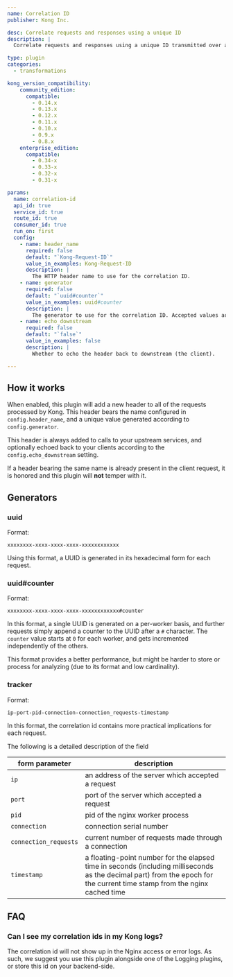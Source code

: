 ```yaml
---
name: Correlation ID
publisher: Kong Inc.

desc: Correlate requests and responses using a unique ID
description: |
  Correlate requests and responses using a unique ID transmitted over an HTTP header.

type: plugin
categories:
  - transformations

kong_version_compatibility:
    community_edition:
      compatible:
        - 0.14.x
        - 0.13.x
        - 0.12.x
        - 0.11.x
        - 0.10.x
        - 0.9.x
        - 0.8.x
    enterprise_edition:
      compatible:
        - 0.34-x
        - 0.33-x
        - 0.32-x
        - 0.31-x

params:
  name: correlation-id
  api_id: true
  service_id: true
  route_id: true
  consumer_id: true
  run_on: first
  config:
    - name: header_name
      required: false
      default: "`Kong-Request-ID`"
      value_in_examples: Kong-Request-ID
      description: |
        The HTTP header name to use for the correlation ID.
    - name: generator
      required: false
      default: "`uuid#counter`"
      value_in_examples: uuid#counter
      description: |
        The generator to use for the correlation ID. Accepted values are `uuid`, `uuid#counter` and `tracker` See [Generators](#generators).
    - name: echo_downstream
      required: false
      default: "`false`"
      value_in_examples: false
      description: |
        Whether to echo the header back to downstream (the client).

---
```


## How it works

When enabled, this plugin will add a new header to all of the requests processed by Kong. This header bears the name configured in `config.header_name`, and a unique value generated according to `config.generator`.

This header is always added to calls to your upstream services, and optionally echoed back to your clients according to the `config.echo_downstream` setting.

If a header bearing the same name is already present in the client request, it is honored and this plugin will **not** temper with it.

## Generators

### uuid

Format:
```
xxxxxxxx-xxxx-xxxx-xxxx-xxxxxxxxxxxx
```

Using this format, a UUID is generated in its hexadecimal form for each request.

### uuid#counter

Format:
```
xxxxxxxx-xxxx-xxxx-xxxx-xxxxxxxxxxxx#counter
```

In this format, a single UUID is generated on a per-worker basis, and further requests simply append a counter to the UUID after a `#` character. The `counter` value starts at `0` for each worker, and gets incremented independently of the others.

This format provides a better performance, but might be harder to store or process for analyzing (due to its format and low cardinality).

### tracker

Format:
```
ip-port-pid-connection-connection_requests-timestamp
```

In this format, the correlation id contains more practical implications for each request.

The following is a detailed description of the field

form parameter      | description
---                 | ---
`ip` | an address of the server which accepted a request
`port` | port of the server which accepted a request
`pid` | pid of the nginx worker process
`connection` | connection serial number
`connection_requests` | current number of requests made through a connection
`timestamp` | a floating-point number for the elapsed time in seconds (including milliseconds as the decimal part) from the epoch for the current time stamp from the nginx cached time

## FAQ

### Can I see my correlation ids in my Kong logs?

The correlation id will not show up in the Nginx access or error logs. As such, we suggest you use this plugin alongside one of the Logging plugins, or store this id on your backend-side.
